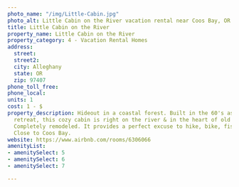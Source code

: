 ```yaml
---
photo_name: "/img/Little-Cabin.jpg"
photo_alt: Little Cabin on the River vacation rental near Coos Bay, OR
title: Little Cabin on the River
property_name: Little Cabin on the River
property_category: 4 - Vacation Rental Homes
address:
  street: 
  street2: 
  city: Alleghany
  state: OR
  zip: 97407
phone_toll_free: 
phone_local: 
units: 1
cost: 1 - $
property_description: Hideout in a coastal forest. Built in the 60's as a fishing
  retreat, this cozy cabin is right on the river & in the heart of old logging history.
  Completely remodeled. It provides a perfect excuse to hike, bike, fish & explore.
  Close to Coos Bay.
website: https://www.airbnb.com/rooms/6306066
amenityList:
- amenitySelect: 5
- amenitySelect: 6
- amenitySelect: 7

---
```

